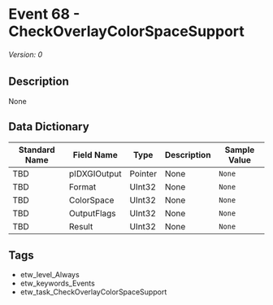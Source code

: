 # Event 68 - CheckOverlayColorSpaceSupport
###### Version: 0

## Description
None

## Data Dictionary
|Standard Name|Field Name|Type|Description|Sample Value|
|---|---|---|---|---|
|TBD|pIDXGIOutput|Pointer|None|`None`|
|TBD|Format|UInt32|None|`None`|
|TBD|ColorSpace|UInt32|None|`None`|
|TBD|OutputFlags|UInt32|None|`None`|
|TBD|Result|UInt32|None|`None`|

## Tags
* etw_level_Always
* etw_keywords_Events
* etw_task_CheckOverlayColorSpaceSupport